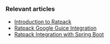 ### Relevant articles

- [Introduction to Ratpack](http://www.baeldung.com/ratpack)
- [Ratpack Google Guice Integration](http://www.baeldung.com/ratpack-google-guice)
- [Ratpack Integration with Spring Boot](http://www.baeldung.com/ratpack-spring-boot)
